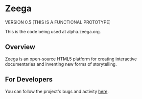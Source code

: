 Zeega
=============

VERSION 0.5 [THIS IS A FUNCTIONAL PROTOTYPE]

This is the code being used at alpha.zeega.org.

Overview
-------------
Zeega is an open-source HTML5 platform for creating interactive documentaries and inventing new forms of storytelling. 


For Developers
-------------
You can follow the project's bugs and activity [here](https://github.com/metalabharvard/gamma/issues).

